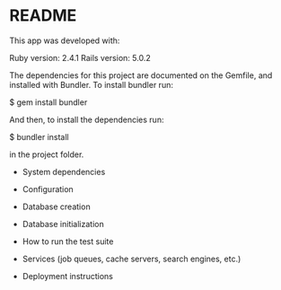# README


This app was developed with:

Ruby version: 2.4.1
Rails version: 5.0.2

The dependencies for this project are documented on the Gemfile, and installed with Bundler.
To install bundler run:

$ gem install bundler

And then, to install the dependencies run:

$ bundler install 

in the project folder.

* System dependencies

* Configuration

* Database creation

* Database initialization

* How to run the test suite

* Services (job queues, cache servers, search engines, etc.)

* Deployment instructions
